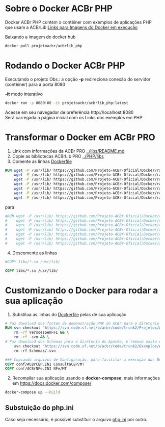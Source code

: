 # Sobre o Docker **ACBr PHP**
Docker ACBr PHP contém o contêiner com exemplos de aplicações PHP que usam a ACBrLib
[Links para Imagens do Docker em execução](https://hub.docker.com/r/projetoacbr/acbrlib_php)

Baixando a imagem do docker hub

```sh
docker pull projetoacbr/acbrlib_php
```


# Rodando o Docker **ACBr PHP**
Executando o projeto
Obs.: a opção **-p** redireciona conexão do servidor (contêiner) para a porta 8080

**-it** modo interativo 

```sh
docker run -p 8080:80 -it projetoacbr/acbrlib_php:latest
```

Acesse em seu navegador de preferência http://localhost:8080<br/>
Será carregada a página inicial com os Links dos exemplos em PHP

# Transformar o Docker em **ACBr PRO** 
1. Link com informações da ACBr PRO [../libs/README.md](../libs/README.md#versão-pro)
2. Copie as bibliotecas ACBrLib PRO [../PHP/libs](../PHP/libs)
3. Comente as linhas   [Dockerfile](../PHP/Dockerfile)

```dockerfile
RUN wget -P /usr/lib/ https://github.com/Projeto-ACBr-Oficial/Docker/raw/refs/heads/main/libs/libacbrboleto64.so && \
    wget -P /usr/lib/ https://github.com/Projeto-ACBr-Oficial/Docker/raw/refs/heads/main/libs/libacbrcep64.so && \
    wget -P /usr/lib/ https://github.com/Projeto-ACBr-Oficial/Docker/raw/refs/heads/main/libs/libacbrconsultacnpj64.so && \
    wget -P /usr/lib/ https://github.com/Projeto-ACBr-Oficial/Docker/raw/refs/heads/main/libs/libacbrgtin64.so && \
    wget -P /usr/lib/ https://github.com/Projeto-ACBr-Oficial/Docker/raw/refs/heads/main/libs/libacbrmdfe64.so && \
    wget -P /usr/lib/ https://github.com/Projeto-ACBr-Oficial/Docker/raw/refs/heads/main/libs/libacbrnfe64.so && \
    wget -P /usr/lib/ https://github.com/Projeto-ACBr-Oficial/Docker/raw/refs/heads/main/libs/libacbrnfse64.so

```
para

```dockerfile
#RUN wget -P /usr/lib/ https://github.com/Projeto-ACBr-Oficial/Docker/raw/refs/heads/main/libs/libacbrboleto64.so && \
#    wget -P /usr/lib/ https://github.com/Projeto-ACBr-Oficial/Docker/raw/refs/heads/main/libs/libacbrcep64.so && \
#    wget -P /usr/lib/ https://github.com/Projeto-ACBr-Oficial/Docker/raw/refs/heads/main/libs/libacbrconsultacnpj64.so && \
#    wget -P /usr/lib/ https://github.com/Projeto-ACBr-Oficial/Docker/raw/refs/heads/main/libs/libacbrgtin64.so && \
#    wget -P /usr/lib/ https://github.com/Projeto-ACBr-Oficial/Docker/raw/refs/heads/main/libs/libacbrmdfe64.so && \
#    wget -P /usr/lib/ https://github.com/Projeto-ACBr-Oficial/Docker/raw/refs/heads/main/libs/libacbrnfe64.so && \
#    wget -P /usr/lib/ https://github.com/Projeto-ACBr-Oficial/Docker/raw/refs/heads/main/libs/libacbrnfse64.so

```

4. Descomente as linhas
```dockerfile
#COPY libs/*.so /usr/lib/
```

```dockerfile
COPY libs/*.so /usr/lib/
```


# Customizando o Docker para rodar a sua aplicação
1. Substitua as linhas do [Dockerfile](../PHP/Dockerfile) pelas de sua aplicação


```dockerfile
# Faz download dos fontes de demonstração PHP do ACBr para o diretorio do Apache, e remove pasta desnecessárias
RUN svn checkout "https://svn.code.sf.net/p/acbr/code/trunk2/Projetos/ACBrLib/Demos/PHP/" ./ && \
    rm -rf VersoesSemFFI && \
    rm -rf .svn && \
# Faz download dos Schemas para o diretorio do Apache, e remove pasta desnecessárias
    svn checkout "https://svn.code.sf.net/p/acbr/code/trunk2/Exemplos/ACBrDFe/Schemas/" && \
    rm -rf Schemas/.svn

### Copiando arquivos de Configuração, para facilitar a execução dos Demos ###
COPY conf/ACBrCEP.INI ConsultaCEP/MT
COPY conf/ACBrNFe.INI NFe/MT
```
2. Recompilar sua aplicação usando o **docker-compose**, mais informações em https://docs.docker.com/compose/

```sh
docker-compose up --build
```

## Substuição do php.ini

Caso seja necessário, é possível substituir o arquivo [php.ini](./php.ini) por outro.